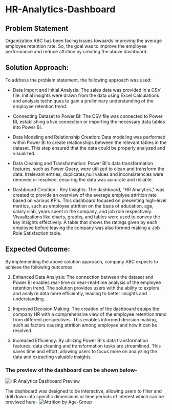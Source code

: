 # HR-Analytics-Dashboard
## Problem Statement
Organization ABC has been facing issues towaards improving the average employee retention rate. So, the goal was to improve the employee performance and reduce attrition by creating the above dashboard.
## Solution Approach:
To address the problem statement, the following approach was used:

- Data Import and Initial Analysis:
The sales data was provided in a CSV file. Initial insights were drawn from the data using Excel Calculations and analysis techniques to gain a preliminary understanding of the employee retention trend.

- Connecting Dataset to Power BI:
The CSV file was connected to Power BI, establishing a live connection or importing the necessary data tables into Power BI.

- Data Modeling and Relationship Creation:
Data modeling was performed within Power BI to create relationships between the relevant tables in the dataset. This step ensured that the data could be properly analyzed and visualized.

* Data Cleaning and Transformation:
Power BI's data transformation features, such as Power Query, were utilized to clean and transform the data. Irrelevant entries, duplicates,null values and inconsistencies were removed or resolved, ensuring the data was accurate and reliable.

* Dashboard Creation - Key Insights:
The dashboard, "HR Analytics," was created to provide an overview of the average emplyee attrition rate based on various KPIs. This dashboard focused on presenting high-level metrics, such as employee attrition on the basis of education, age, salary slab, years spent in the company, and job role respectively. Visualizations like charts, graphs, and tables were used to convey the key insights effectively. A table that shows the ratings given by each employee before leaving the company was also formed making a Job Role Satisfaction table.

## Expected Outcome:
By implementing the above solution approach, company ABC expects to achieve the following outcomes:

1. Enhanced Data Analysis: The connection between the dataset and Power BI enables real-time or near-real-time analysis of the employee retention trend. The solution provides users with the ability to explore and analyze data more efficiently, leading to better insights and understanding.

2. Improved Decision Making: The creation of the dashboard equips the company HR with a comprehensive view of the employee retention trend from different perspectives. This enables informed decision making, such as factors causing attrition among employee and how it can be resolved.

3. Increased Efficiency: By utilizing Power BI's data transformation features, data cleaning and transformation tasks are streamlined. This saves time and effort, allowing users to focus more on analyzing the data and extracting valuable insights.

### The preview of the dashboard can be shown below-
![HR Analytics Dashboard Preview](https://github.com/AlankritaSah/incentify/assets/82670991/a95091af-7a93-4df6-96f9-a4818826860e)

The dashboard was designed to be interactive, allowing users to filter and drill down into specific dimensions or time periods of interest which can be previwed here-
![Attrition by Age-Group](https://github.com/AlankritaSah/incentify/assets/82670991/7b59f8b8-189c-489a-ab5c-8d35a7f6114c)

